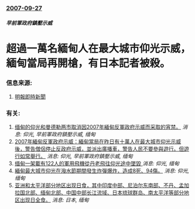 ### [2007-09-27](/news/2007/09/27/index.md)

##### 早前軍政府鎮壓示威
# 超過一萬名緬甸人在最大城市仰光示威，緬甸當局再開槍，有日本記者被殺。




### 信息来源:

1. [明報即時新聞](https://archive.is/20070621225518/http://www.mpinews.com/htm/INews/20070927/ta41446w.htm)

### 有关:

1. [缅甸的仰光和曼德勒两市取消因2007年緬甸反軍政府示威而采取的宵禁。](/news/2007/10/20/缅甸的仰光和曼德勒两市取消因2007年緬甸反軍政府示威而采取的宵禁.md) _消息: 仰光, 早前軍政府鎮壓示威, 缅甸_
2. [2007年緬甸反軍政府示威：緬甸當局在昨日有十萬人在最大城市仰光示威後，警告僧侶停止反政府示威，並派出廣播車，警告人民不要參與遊行。但遊行如常舉行。](/news/2007/09/25/2007年緬甸反軍政府示威-緬甸當局在昨日有十萬人在最大城市仰光示威後-警告僧侶停止反政府示威-並派出廣播車-警告人民不.md) _消息: 仰光, 早前軍政府鎮壓示威, 缅甸_
3. [缅甸一架載有122人的軍用飛機從丹老飛往仰光途中墜毀 ](/news/2017/06/7/缅甸一架載有122人的軍用飛機從丹老飛往仰光途中墜毀.md) _消息: 仰光, 缅甸_
4. [ 緬甸最大城市仰光在潑水節期間發生炸彈爆炸，造成8死、94傷。](/news/2010/04/15/緬甸最大城市仰光在潑水節期間發生炸彈爆炸-造成8死-94傷.md) _消息: 仰光, 缅甸_
5. [亚洲和太平洋部分地区出现日食，其中印度中部、尼泊尔东南部、不丹、孟加拉国北部、缅甸北部、中国中部长江流域、日本琉球群岛、南太平洋等部分地区出现日全食。](/news/2009/07/22/亚洲和太平洋部分地区出现日食-其中印度中部-尼泊尔东南部-不丹-孟加拉国北部-缅甸北部-中国中部长江流域-日本琉球群岛.md) _消息: 日本, 缅甸_

